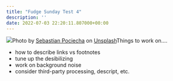 ```yaml
---
title: "Fudge Sunday Test 4"
description: ''
date: 2022-07-03 22:20:11.807000+00:00
---
```


[![](https://images.unsplash.com/photo-1637571847531-1993f346426e?crop=entropy&cs=tinysrgb&fit=max&fm=jpg&ixid=MnwzMDAzMzh8MHwxfHNlYXJjaHwxMXx8Y29tcHJlc3NvcnxlbnwwfHx8fDE2NTY4Nzk4Njg&ixlib=rb-1.2.1&q=80&w=1080)](https://images.unsplash.com/photo-1637571847531-1993f346426e?crop=entropy&cs=tinysrgb&fit=max&fm=jpg&ixid=MnwzMDAzMzh8MHwxfHNlYXJjaHwxMXx8Y29tcHJlc3NvcnxlbnwwfHx8fDE2NTY4Nzk4Njg&ixlib=rb-1.2.1&q=80&w=1080)Photo by [Sebastian Pociecha](https://unsplash.com/@sebastianpoc) on [Unsplash](https://unsplash.com)Things to work on….

* how to describe links vs footnotes
* tune up the desibilizing
* work on background noise
* consider third-party processing, descript, etc.

